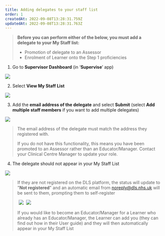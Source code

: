 ```yaml
---
title: Adding delegates to your staff list
order: 1
createdAt: 2022-09-08T13:28:31.759Z
updatedAt: 2022-09-08T13:28:31.763Z
---
```

> **Before you can perform either of the below, you must add a delegate to your My Staff list:​**
>
> * Promotion of delegate to an Assessor​
> * Enrolment of Learner onto the Step 1 proficiencies​

1. Go to **Supervisor Dashboard** (in ‘**Supervise**’ app) 

![](/img/em-3-01-Adding-delegates.jpg)

2. Select **View My Staff List​**

![](/img/em-3-02-Adding-delegates.jpg)

3. Add the **email address of the delegate** and select **Submit** (select **Add multiple staff members** if you want to add multiple delegates)​ 

![](/img/em-3-03-Adding-delegates.jpg)

> The email address of the delegate must match the address they registered with.​
>
> If you do not have this functionality, this means you have been promoted to an Assessor rather than an Educator/Manager. Contact your Clinical Centre Manager to update your role.​

4. The delegate should not appear in your My Staff List

![](/img/em-3-04-Adding-delegates.jpg)

> If they are not registered on the DLS platform, the status will update to "**Not registered**" and an automatic email from noreply@dls.nhs.uk will be sent to them, prompting them to self-register​
>
> ﻿ ![](/img/em-3-05-Adding-delegates.jpg)
> ﻿ ![](/img/em-3-06-Adding-delegates.jpg)
>
> If you would like to become an Educator/Manager for a Learner who already has an Educator/Manager, the Learner can add you (they can find out how in their User guide) and they will then automatically appear in your My Staff List